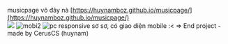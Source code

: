 musicpage
vô đây nà [https://huynamboz.github.io/musicpage/](https://huynamboz.github.io/musicpage/)</br>
<img src="https://user-images.githubusercontent.com/38585889/188791952-9e470a84-318c-4a6c-bf37-123112db4112.png"/> 
![mobi2](https://user-images.githubusercontent.com/38585889/188792482-44d9cfa6-3ae3-4ca4-a542-4ddc19be7352.png)
![pc](https://user-images.githubusercontent.com/38585889/188792485-22f634c8-50fc-4e8d-95fb-9b6eaa88e9cf.png)
responsive sơ sơ, có giao diện mobile :<
=> End project - made by CerusCS (huynam)

